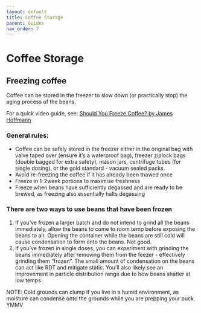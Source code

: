 ```yaml
---
layout: default
title: Coffee Storage
parent: Guides
nav_order: 7
---
```


# Coffee Storage

## Freezing coffee
Coffee can be stored in the freezer to slow down (or practically stop) the aging process of the beans.

For a quick video guide, see:
[Should You Freeze Coffee? by James Hoffmann](https://youtu.be/5uT5_IWWb00)

### General rules:
- Coffee can be safely stored in the freezer either in the original bag with valve taped over (ensure it’s a waterproof bag), freezer ziplock bags (double bagged for extra safety), mason jars, centrifuge tubes (for single dosing), or the gold standard - vacuum sealed packs.
- Avoid re-freezing the coffee if it has already been thawed once
- Freeze in 1-2week portions to maximise freshness
- Freeze when beans have sufficiently degassed and are ready to be brewed, as freezing also essentially halts degassing

### There are two ways to use beans that have been frozen
1. If you’ve frozen a larger batch and do not intend to grind all the beans immediately, allow the beans to come to room temp before exposing the beans to air. Opening the container while the beans are still cold will cause condensation to form onto the beans. Not good.
2. If you’ve frozen in single doses, you can experiment with grinding the beans immediately after removing them from the feezer - effectively grinding them “frozen”. The small amount of condensation on the beans can act like RDT and mitigate static. You'll also likely see an improvement in particle distribution range due to how beans shatter at low temps.

NOTE: Cold grounds can clump if you live in a humid environment, as moisture can condense onto the grounds while you are prepping your puck. YMMV
